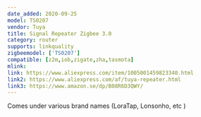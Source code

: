 ```yaml
---
date_added: 2020-09-25
model: TS0207
vendor: Tuya
title: Signal Repeater Zigbee 3.0
category: router
supports: linkquality
zigbeemodel: ['TS0207']
compatible: [z2m,iob,zigate,zha,tasmota]
mlink: 
link: https://www.aliexpress.com/item/1005001459823340.html
link2: https://www.aliexpress.com/af/tuya-repeater.html
link3: https://www.amazon.se/dp/B08R6D3QWY/
---
```


Comes under various brand names (LoraTap, Lonsonho, etc )
